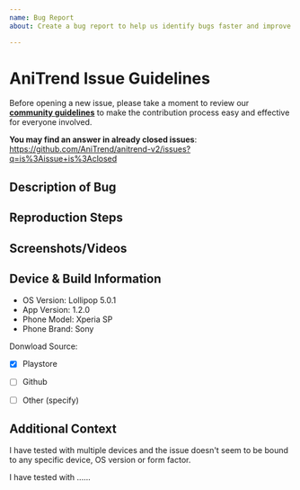 ```yaml
---
name: Bug Report
about: Create a bug report to help us identify bugs faster and improve the application

---
```


# AniTrend Issue Guidelines

Before opening a new issue, please take a moment to review our [**community guidelines**](https://github.com/AniTrend/anitrend-v2/blob/master/CONTRIBUTING.md) to make the contribution process easy and effective for everyone involved.

**You may find an answer in already closed issues**:
https://github.com/AniTrend/anitrend-v2/issues?q=is%3Aissue+is%3Aclosed


## Description of Bug
<!-- A clear and concise description of what the bug is. e.g. -->


## Reproduction Steps
<!-- In detail, please explain how and what can be done to reproduce this bug. -->



## Screenshots/Videos
<!-- Screenshots or videos usally paint a better picutre, if you have non please remove this heading -->


## Device & Build Information
<!-- Please provide any relevant information about your device. This is important in case the issue is not reproducible except for under certain conditions. -->

* OS Version: Lollipop 5.0.1
* App Version: 1.2.0
* Phone Model: Xperia SP
* Phone Brand: Sony

Donwload Source:
- [x] Playstore
- [ ] Github
- [ ] Other (specify)


## Additional Context
<!--
Providing context helps us come up with a solution that is most useful in the real world, 
also include any logs if you have any in this section, if not please remove this section
-->

I have tested with multiple devices and the issue doesn't seem to be bound to any specific device, OS version or form factor.

I have tested with ......
